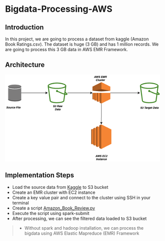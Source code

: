# Bigdata-Processing-AWS

## Introduction
In this project, we are going to process a dataset from kaggle (Amazon Book Ratings.csv). The dataset is huge (3 GB) and has 1 million records.
We are going to process this 3 GB data in AWS EMR Framework.

## Architecture
![This is an image](https://github.com/vekr1518/Bigdata-Processing-AWS/blob/main/Architecture_EMR.png)

## Implementation Steps
* Load the source data from [Kaggle](https://www.kaggle.com/datasets/mohamedbakhet/amazon-books-reviews) to S3 bucket
* Create an EMR cluster with EC2 instance 
* Create a key value pair and connect to the cluster using SSH in your terminal
* Create a script [Amazon_Book_Review.py](https://github.com/vekr1518/Bigdata-Processing-AWS/blob/main/Amazon_Book_Review.py)
* Execute the script using spark-submit
* After processing, we can see the filtered data loaded to S3 bucket

> * Without spark and hadoop installation,  we can process the bigdata using AWS Elastic Mapreduce (EMR) Framework

